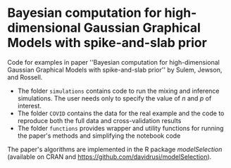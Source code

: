 # Bayesian computation for high-dimensional Gaussian Graphical Models with spike-and-slab prior

Code for examples in paper ''Bayesian computation for high-dimensional Gaussian Graphical Models with spike-and-slab prior'' by Sulem, Jewson, and Rossell.

  + The folder `simulations` contains code to run the mixing and inference simulations. The user needs only to specify the value of $n$ and $p$ of interest.
  + The folder `COVID` contains the data for the real example and the code to reproduce both the full data and cross-validation results
  + The folder `functions` provides wrapper and utility functions for running the paper's methods and simplifying the notebook code

The paper's algorithms are implemented in the R package *modelSelection* (available on CRAN and https://github.com/davidrusi/modelSelection).






